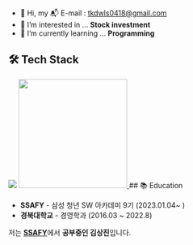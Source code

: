 - 👋 Hi, my :mailbox_with_mail: E-mail : tkdwls0418@gmail.com
- 👀 I’m interested in ... **Stock investment**
- 🌱 I’m currently learning ... **Programming**


## 🛠 Tech Stack
<img src="https://img.shields.io/badge/Python-3766AB?style=flat-square&logo=Python&logoColor=white"/>

 <a href="https://solved.ac/profile/tkdwls0418">
    <img height="215" src="http://mazassumnida.wtf/api/generate_badge?boj=tkdwls0418"/>
  </a>
## 📚 Education

- **SSAFY** - 삼성 청년 SW 아카데미 9기 (2023.01.04~      )
- **경북대학교**  - 경영학과  (2016.03 ~ 2022.8)


저는 [**SSAFY**](#)에서 **공부중인 김상진**입니다.


